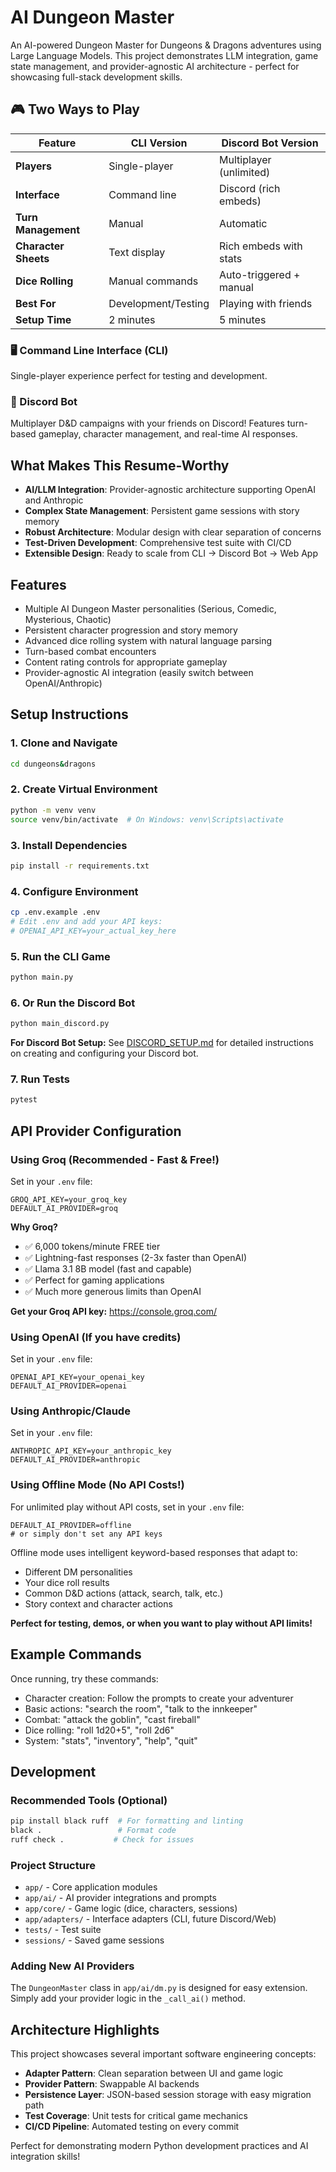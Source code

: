 # AI Dungeon Master

An AI-powered Dungeon Master for Dungeons & Dragons adventures using Large Language Models. This project demonstrates LLM integration, game state management, and provider-agnostic AI architecture - perfect for showcasing full-stack development skills.

## 🎮 Two Ways to Play

| Feature | CLI Version | Discord Bot Version |
|---------|-------------|--------------------|
| **Players** | Single-player | Multiplayer (unlimited) |
| **Interface** | Command line | Discord (rich embeds) |
| **Turn Management** | Manual | Automatic |
| **Character Sheets** | Text display | Rich embeds with stats |
| **Dice Rolling** | Manual commands | Auto-triggered + manual |
| **Best For** | Development/Testing | Playing with friends |
| **Setup Time** | 2 minutes | 5 minutes |

### 🖥️ Command Line Interface (CLI)
Single-player experience perfect for testing and development.

### 🤖 Discord Bot
Multiplayer D&D campaigns with your friends on Discord! Features turn-based gameplay, character management, and real-time AI responses.

## What Makes This Resume-Worthy

- **AI/LLM Integration**: Provider-agnostic architecture supporting OpenAI and Anthropic
- **Complex State Management**: Persistent game sessions with story memory
- **Robust Architecture**: Modular design with clear separation of concerns
- **Test-Driven Development**: Comprehensive test suite with CI/CD
- **Extensible Design**: Ready to scale from CLI → Discord Bot → Web App

## Features

- Multiple AI Dungeon Master personalities (Serious, Comedic, Mysterious, Chaotic)
- Persistent character progression and story memory
- Advanced dice rolling system with natural language parsing
- Turn-based combat encounters
- Content rating controls for appropriate gameplay
- Provider-agnostic AI integration (easily switch between OpenAI/Anthropic)

## Setup Instructions

### 1. Clone and Navigate
```bash
cd dungeons&dragons
```

### 2. Create Virtual Environment
```bash
python -m venv venv
source venv/bin/activate  # On Windows: venv\Scripts\activate
```

### 3. Install Dependencies
```bash
pip install -r requirements.txt
```

### 4. Configure Environment
```bash
cp .env.example .env
# Edit .env and add your API keys:
# OPENAI_API_KEY=your_actual_key_here
```

### 5. Run the CLI Game
```bash
python main.py
```

### 6. Or Run the Discord Bot
```bash
python main_discord.py
```

**For Discord Bot Setup:** See [DISCORD_SETUP.md](DISCORD_SETUP.md) for detailed instructions on creating and configuring your Discord bot.

### 7. Run Tests
```bash
pytest
```

## API Provider Configuration

### Using Groq (Recommended - Fast & Free!)
Set in your `.env` file:
```
GROQ_API_KEY=your_groq_key
DEFAULT_AI_PROVIDER=groq
```

**Why Groq?**
- ✅ 6,000 tokens/minute FREE tier
- ✅ Lightning-fast responses (2-3x faster than OpenAI)
- ✅ Llama 3.1 8B model (fast and capable)
- ✅ Perfect for gaming applications
- ✅ Much more generous limits than OpenAI

**Get your Groq API key:** https://console.groq.com/

### Using OpenAI (If you have credits)
Set in your `.env` file:
```
OPENAI_API_KEY=your_openai_key
DEFAULT_AI_PROVIDER=openai
```

### Using Anthropic/Claude
Set in your `.env` file:
```
ANTHROPIC_API_KEY=your_anthropic_key
DEFAULT_AI_PROVIDER=anthropic
```

### Using Offline Mode (No API Costs!)
For unlimited play without API costs, set in your `.env` file:
```
DEFAULT_AI_PROVIDER=offline
# or simply don't set any API keys
```

Offline mode uses intelligent keyword-based responses that adapt to:
- Different DM personalities
- Your dice roll results 
- Common D&D actions (attack, search, talk, etc.)
- Story context and character actions

**Perfect for testing, demos, or when you want to play without API limits!**

## Example Commands

Once running, try these commands:
- Character creation: Follow the prompts to create your adventurer
- Basic actions: "search the room", "talk to the innkeeper"
- Combat: "attack the goblin", "cast fireball"
- Dice rolling: "roll 1d20+5", "roll 2d6"
- System: "stats", "inventory", "help", "quit"

## Development

### Recommended Tools (Optional)
```bash
pip install black ruff  # For formatting and linting
black .                 # Format code
ruff check .           # Check for issues
```

### Project Structure
- `app/` - Core application modules
- `app/ai/` - AI provider integrations and prompts
- `app/core/` - Game logic (dice, characters, sessions)
- `app/adapters/` - Interface adapters (CLI, future Discord/Web)
- `tests/` - Test suite
- `sessions/` - Saved game sessions

### Adding New AI Providers
The `DungeonMaster` class in `app/ai/dm.py` is designed for easy extension. Simply add your provider logic in the `_call_ai()` method.

## Architecture Highlights

This project showcases several important software engineering concepts:
- **Adapter Pattern**: Clean separation between UI and game logic
- **Provider Pattern**: Swappable AI backends
- **Persistence Layer**: JSON-based session storage with easy migration path
- **Test Coverage**: Unit tests for critical game mechanics
- **CI/CD Pipeline**: Automated testing on every commit

Perfect for demonstrating modern Python development practices and AI integration skills!
